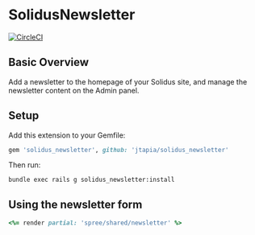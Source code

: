 SolidusNewsletter
=================
[![CircleCI](https://circleci.com/gh/jtapia/solidus_newsletter.svg?style=shield)](https://circleci.com/gh/jtapia/solidus_newsletter)

Basic Overview
-----

Add a newsletter to the homepage of your Solidus site, and manage the newsletter content on the Admin panel.

Setup
-----

Add this extension to your Gemfile:

```ruby
gem 'solidus_newsletter', github: 'jtapia/solidus_newsletter'
```

Then run:

```
bundle exec rails g solidus_newsletter:install
```

Using the newsletter form
-----

```ruby
<%= render partial: 'spree/shared/newsletter' %>
```
